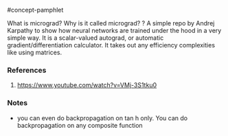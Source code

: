 #concept-pamphlet 

What is micrograd? Why is it called micrograd?
?
A simple repo by Andrej Karpathy to show how neural networks are trained under the hood in a very simple way.
It is a scalar-valued autograd, or automatic gradient/differentiation calculator. It takes out any efficiency complexities like using matrices.
<!--SR:!2024-11-01,97,290-->

### References
1. https://www.youtube.com/watch?v=VMj-3S1tku0

### Notes

- you can even do backpropagation on tan h only. You can do backpropagation on any composite function

